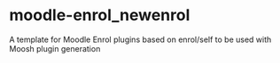# moodle-enrol_newenrol
A template for Moodle Enrol plugins based on enrol/self to be used with Moosh plugin generation
